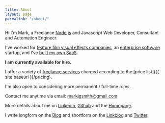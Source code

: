 ```yaml
---
title: About
layout: page
permalink: "/about/"
---
```


Hi I'm Mark, a Freelance [Node.js](https://en.wikipedia.org/wiki/Node.js) and Javascript Web Developer, Consultant and Automation Engineer. 

I've worked for [feature film visual effects companies](https://blog.markjgsmith.com/2020/11/24/what-its-like-working-in-tech-in-the-visual-effects-industry.html), an [enterprise software](https://www.signiant.com/company) startup, and I've [built my own SaaS](https://blog.markjgsmith.com/2020/11/26/looking-back-at-linkblogdotio.html).

**I am currently available for hire.**

I offer a variety of [freelance services](https://blog.markjgsmith.com/2018/07/04/decription-of-my-freelance-nodejs-software-services.html) charged according to the [price list]({{ site.baseurl }}/pricing).

I'm also open to considering more permanent / full-time roles.

Contact me anytime via email: markjgsmith@gmail.com

More details about me on [LinkedIn](https://www.linkedin.com/in/markjgsmith), [Github](https://github.com/mjgs) and the [Homepage](https://markjgsmith.com).

I write longform on the [Blog](https://blog.markjgsmith.com) and shortform on the [Linkblog](https://links.markjgsmith.com) and [Twitter](https://twitter.com/markjgsmith).
